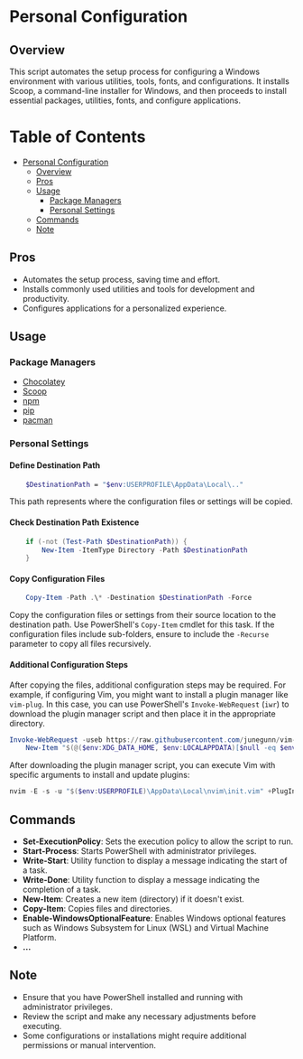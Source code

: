 # Personal Configuration 

## Overview

This script automates the setup process for configuring a Windows environment with various utilities, tools, fonts, and configurations. It installs Scoop, a command-line installer for Windows, and then proceeds to install essential packages, utilities, fonts, and configure applications.

# Table of Contents

- [Personal Configuration](#personal-configuration)
  - [Overview](#overview)
  - [Pros](#pros)
  - [Usage](#usage)
    - [Package Managers](#package-managers)
    - [Personal Settings](#personal-settings)
  - [Commands](#commands)
  - [Note](#note)

## Pros

- Automates the setup process, saving time and effort.
- Installs commonly used utilities and tools for development and productivity.
- Configures applications for a personalized experience.

## Usage

### Package Managers

- [Chocolatey](https://community.chocolatey.org/packages)
- [Scoop](https://scoop.sh/#/apps)
- [npm](https://www.npmjs.com/package/package)
- [pip](https://pypi.org/)
- [pacman](https://archlinux.org/packages/)

### Personal Settings

#### Define Destination Path

```sh
    $DestinationPath = "$env:USERPROFILE\AppData\Local\.."
```

This path represents where the configuration files or settings will be copied.

#### Check Destination Path Existence

```powershell
    if (-not (Test-Path $DestinationPath)) {
        New-Item -ItemType Directory -Path $DestinationPath
    }
```

#### Copy Configuration Files

```powershell
    Copy-Item -Path .\* -Destination $DestinationPath -Force
```

Copy the configuration files or settings from their source location to the destination path. Use PowerShell's `Copy-Item` cmdlet for this task. If the configuration files include sub-folders, ensure to include the `-Recurse` parameter to copy all files recursively.

#### Additional Configuration Steps

After copying the files, additional configuration steps may be required. For example, if configuring Vim, you might want to install a plugin manager like `vim-plug`. In this case, you can use PowerShell's `Invoke-WebRequest` (`iwr`) to download the plugin manager script and then place it in the appropriate directory.

```powershell
Invoke-WebRequest -useb https://raw.githubusercontent.com/junegunn/vim-plug/master/plug.vim | `
    New-Item "$(@($env:XDG_DATA_HOME, $env:LOCALAPPDATA)[$null -eq $env:XDG_DATA_HOME])/nvim-data/site/autoload/plug.vim" -Force

```

After downloading the plugin manager script, you can execute Vim with specific arguments to install and update plugins:

```powershell
nvim -E -s -u "$($env:USERPROFILE)\AppData\Local\nvim\init.vim" +PlugInstall +PlugUpdate +q
```

## Commands

- **Set-ExecutionPolicy**: Sets the execution policy to allow the script to run.
- **Start-Process**: Starts PowerShell with administrator privileges.
- **Write-Start**: Utility function to display a message indicating the start of a task.
- **Write-Done**: Utility function to display a message indicating the completion of a task.
- **New-Item**: Creates a new item (directory) if it doesn't exist.
- **Copy-Item**: Copies files and directories.
- **Enable-WindowsOptionalFeature**: Enables Windows optional features such as Windows Subsystem for Linux (WSL) and Virtual Machine Platform.
- **...**


## Note

- Ensure that you have PowerShell installed and running with administrator privileges.
- Review the script and make any necessary adjustments before executing.
- Some configurations or installations might require additional permissions or manual intervention.
